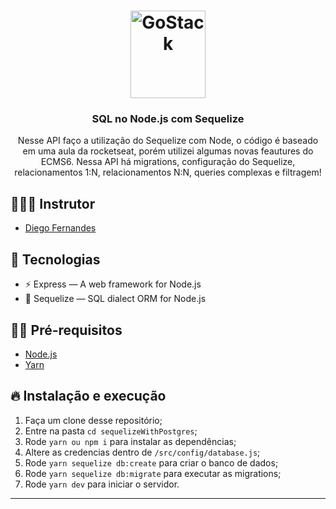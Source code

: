 <h1 align="center">
  <img alt="GoStack" src="https://i.pinimg.com/originals/f2/c9/c5/f2c9c5be7c183632bde76c201d5ceca8.png" width="120px" height="140" />
</h1>

<h3 align="center">
  SQL no Node.js com Sequelize
</h3>

<p align="center">Nesse API faço a utilização do Sequelize com Node, o código é baseado em uma aula da rocketseat, porém utilizei algumas novas feautures do ECMS6. Nessa API há migrations, configuração do Sequelize, relacionamentos 1:N, relacionamentos N:N, queries complexas e filtragem!</p>


## 👨🏼‍💻 Instrutor

- [Diego Fernandes](https://github.com/diego3g)

## 🚀 Tecnologias

- ⚡ Express — A web framework for Node.js
- 💾 Sequelize — SQL dialect ORM for Node.js

## ✋🏻 Pré-requisitos

- [Node.js](https://nodejs.org/en/)
- [Yarn](https://yarnpkg.com/pt-BR/docs/install)

## 🔥 Instalação e execução

1. Faça um clone desse repositório;
2. Entre na pasta `cd sequelizeWithPostgres`;
3. Rode `yarn ou npm i` para instalar as dependências;
4. Altere as credencias dentro de `/src/config/database.js`;
5. Rode `yarn sequelize db:create` para criar o banco de dados;
6. Rode `yarn sequelize db:migrate` para executar as migrations;
7. Rode `yarn dev` para iniciar o servidor.

---


